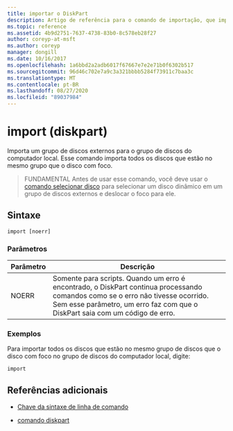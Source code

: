 ```yaml
---
title: importar o DiskPart
description: Artigo de referência para o comando de importação, que importa um grupo de discos externos para o grupo de discos do computador local.
ms.topic: reference
ms.assetid: 4b9d2751-7637-4738-83b0-8c578eb28f27
author: coreyp-at-msft
ms.author: coreyp
manager: dongill
ms.date: 10/16/2017
ms.openlocfilehash: 1a6bbd2a2adb6017f67667e7e2e71b0f6302b517
ms.sourcegitcommit: 96d46c702e7a9c3a321bbbb5284f73911c7baa3c
ms.translationtype: MT
ms.contentlocale: pt-BR
ms.lasthandoff: 08/27/2020
ms.locfileid: "89037984"
---
```

# <a name="import-diskpart"></a>import (diskpart)

Importa um grupo de discos externos para o grupo de discos do computador local. Esse comando importa todos os discos que estão no mesmo grupo que o disco com foco.

> FUNDAMENTAL Antes de usar esse comando, você deve usar o [comando selecionar disco](select-disk.md) para selecionar um disco dinâmico em um grupo de discos externos e deslocar o foco para ele.

## <a name="syntax"></a>Sintaxe

```
import [noerr]
```

### <a name="parameters"></a>Parâmetros

| Parâmetro | Descrição |
| --------- | ----------- |
| NOERR | Somente para scripts. Quando um erro é encontrado, o DiskPart continua processando comandos como se o erro não tivesse ocorrido. Sem esse parâmetro, um erro faz com que o DiskPart saia com um código de erro. |

### <a name="examples"></a>Exemplos

Para importar todos os discos que estão no mesmo grupo de discos que o disco com foco no grupo de discos do computador local, digite:

```
import
```

## <a name="additional-references"></a>Referências adicionais

- [Chave da sintaxe de linha de comando](command-line-syntax-key.md)

- [comando diskpart](diskpart.md)
